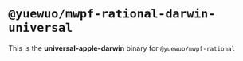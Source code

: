 # `@yuewuo/mwpf-rational-darwin-universal`

This is the **universal-apple-darwin** binary for `@yuewuo/mwpf-rational`
